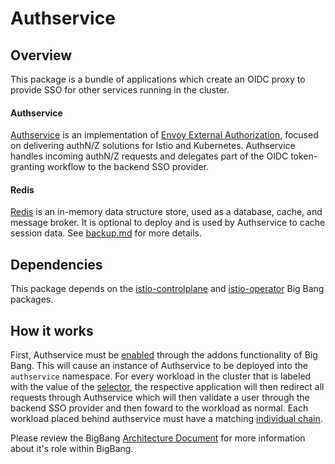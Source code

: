 # Authservice

## Overview

This package is a bundle of applications which create an OIDC proxy to provide SSO for other services running in the cluster.

#### Authservice

[Authservice](https://github.com/istio-ecosystem/authservice) is an implementation of [Envoy External Authorization](https://www.envoyproxy.io/docs/envoy/latest/configuration/http/http_filters/ext_authz_filter), focused on delivering authN/Z solutions for Istio and Kubernetes. Authservice handles incoming authN/Z requests and delegates part of the OIDC token-granting workflow to the backend SSO provider.

#### Redis

[Redis](https://redis.io/) is an in-memory data structure store, used as a database, cache, and message broker. It is optional to deploy and is used by Authservice to cache session data. See [backup.md](backup.md) for more details.

## Dependencies

This package depends on the [istio-controlplane](https://repo1.dso.mil/platform-one/big-bang/apps/core/istio-controlplane) and [istio-operator](https://repo1.dso.mil/platform-one/big-bang/apps/core/istio-operator) Big Bang packages.

## How it works

First, Authservice must be [enabled](https://repo1.dso.mil/platform-one/big-bang/bigbang/-/tree/master/chart/values.yaml#L511) through the addons functionality of Big Bang. This will cause an instance of Authservice to be deployed into the `authservice` namespace. For every workload in the cluster that is labeled with the value of the [selector](https://repo1.dso.mil/platform-one/big-bang/apps/core/authservice/-/blob/main/chart/values.yaml#L160), the respective application will then redirect all requests through Authservice which will then validate a user through the backend SSO provider and then foward to the workload as normal. Each workload placed behind authservice must have a matching [individual chain](https://repo1.dso.mil/platform-one/big-bang/apps/core/authservice/-/tree/main/README.md#chains).

Please review the BigBang [Architecture Document](https://repo1.dso.mil/platform-one/big-bang/bigbang/-/blob/master/charter/packages/authservice/Architecture.md) for more information about it's role within BigBang.
